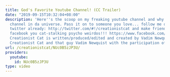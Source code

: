 ```yaml
---
title: God's Favorite Youtube Channel! (CC Trailer)
date: "2019-09-15T10:32:04+08:00"
description: 'Here''s the scoop on my freaking youtube channel and why it is da greatest
  channel in da universe. Pass it on to someone you love... follow me on freaking
  twitter already: http://twitter.com/#!/creationistcat and make friends wid me on
  facebook you cat-stalking psycho weirdos!!! https://www.facebook.com/creationist.cat
  Creationist Cat is written/produced/edited and created by Vadim Newquist, Noah Warner,
  Creationist Cat and that guy Vadim Newquist with the participation of Vadim Newquist.'
url: /creationistcat/NUc0B5zJP3U/
providers:
  youtube:
    id: NUc0B5zJP3U
type: video
---
```

